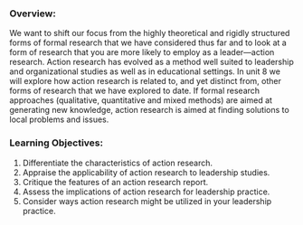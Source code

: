 ### Overview:

We want to shift our focus from the highly theoretical and rigidly structured forms of formal research that we have considered thus far and to look at a form of research that you are more likely to employ as a leader—action research. Action research has evolved as a method well suited to leadership and organizational studies as well as in educational settings. In unit 8 we will explore how action research is related to, and yet distinct from, other forms of research that we have explored to date.  If formal research approaches \(qualitative, quantitative and mixed methods\) are aimed at generating new knowledge, action research is aimed at finding solutions to local problems and issues.

### Learning Objectives: 

1. Differentiate the characteristics of action research.
2. Appraise the applicability of action research to leadership studies. 
3. Critique the features of an action research report.
4. Assess the implications of action research for leadership practice. 
5. Consider ways action research might be utilized in your leadership practice.





